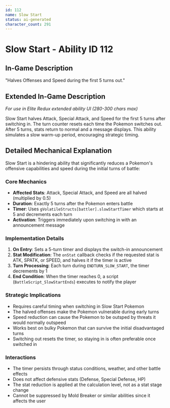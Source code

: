 ```yaml
---
id: 112
name: Slow Start
status: ai-generated
character_count: 291
---
```


# Slow Start - Ability ID 112

## In-Game Description
"Halves Offenses and Speed during the first 5 turns out."

## Extended In-Game Description
*For use in Elite Redux extended ability UI (280-300 chars max)*

Slow Start halves Attack, Special Attack, and Speed for the first 5 turns after switching in. The turn counter resets each time the Pokemon switches out. After 5 turns, stats return to normal and a message displays. This ability simulates a slow warm-up period, encouraging strategic timing.

## Detailed Mechanical Explanation
Slow Start is a hindering ability that significantly reduces a Pokemon's offensive capabilities and speed during the initial turns of battle:

### Core Mechanics
- **Affected Stats**: Attack, Special Attack, and Speed are all halved (multiplied by 0.5)
- **Duration**: Exactly 5 turns after the Pokemon enters battle
- **Timer**: Uses `gVolatileStructs[battler].slowStartTimer` which starts at 5 and decrements each turn
- **Activation**: Triggers immediately upon switching in with an announcement message

### Implementation Details
1. **On Entry**: Sets a 5-turn timer and displays the switch-in announcement
2. **Stat Modification**: The `onStat` callback checks if the requested stat is ATK, SPATK, or SPEED, and halves it if the timer is active
3. **Turn Processing**: Each turn during `ENDTURN_SLOW_START`, the timer decrements by 1
4. **End Condition**: When the timer reaches 0, a script (`BattleScript_SlowStartEnds`) executes to notify the player

### Strategic Implications
- Requires careful timing when switching in Slow Start Pokemon
- The halved offenses make the Pokemon vulnerable during early turns
- Speed reduction can cause the Pokemon to be outsped by threats it would normally outspeed
- Works best on bulky Pokemon that can survive the initial disadvantaged turns
- Switching out resets the timer, so staying in is often preferable once switched in

### Interactions
- The timer persists through status conditions, weather, and other battle effects
- Does not affect defensive stats (Defense, Special Defense, HP)
- The stat reduction is applied at the calculation level, not as a stat stage change
- Cannot be suppressed by Mold Breaker or similar abilities since it affects the user